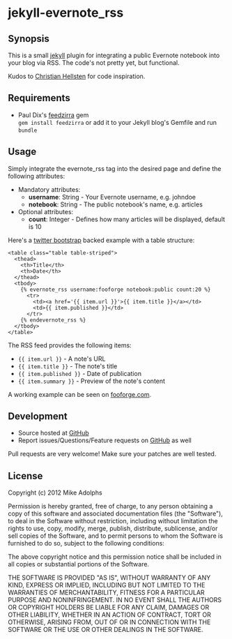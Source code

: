 # jekyll-evernote_rss

## Synopsis

This is a small [jekyll](https://github.com/mojombo/jekyll) plugin for integrating a public Evernote notebook into your blog via RSS. The code's not pretty yet, but functional.

Kudos to [Christian Hellsten](https://github.com/christianhellsten) for code inspiration.

## Requirements

* Paul Dix's [feedzirra](https://github.com/pauldix/feedzirra) gem  
  `gem install feedzirra` or add it to your Jekyll blog's Gemfile and run `bundle`

## Usage

Simply integrate the evernote_rss tag into the desired page and define the following attributes:

* Mandatory attributes:
  * **username**: String - Your Evernote username, e.g. johndoe
  * **notebook**: String - The public notebook's name, e.g. articles
* Optional attributes:
  * **count**: Integer - Defines how many articles will be displayed, default is 10

Here's a [twitter bootstrap](http://twitter.github.com/bootstrap/) backed example with a table structure:

    <table class="table table-striped">
      <thead>
        <th>Title</th>
        <th>Date</th>
      </thead>
      <tbody>
        {% evernote_rss username:fooforge notebook:public count:20 %}
          <tr>
            <td><a href='{{ item.url }}'>{{ item.title }}</a></td>
            <td>{{ item.published }}</td>
          </tr>
        {% endevernote_rss %}
      </tbody>
    </table>
    
The RSS feed provides the following items:

* `{{ item.url }}` - A note's URL
* `{{ item.title }}` - The note's title
* `{{ item.published }}` - Date of publication
* `{{ item.summary }}` - Preview of the note's content
    
A working example can be seen on [fooforge.com](http://fooforge.com/bookmarks.html).

## Development

* Source hosted at [GitHub](https://github.com/fooforge/jekyll-evernote_rss)
* Report issues/Questions/Feature requests on [GitHub](https://github.com/fooforge/jekyll-evernote_rss) as well

Pull requests are very welcome! Make sure your patches are well tested.

## License

Copyright (c) 2012 Mike Adolphs

Permission is hereby granted, free of charge, to any person obtaining
a copy of this software and associated documentation files (the
"Software"), to deal in the Software without restriction, including
without limitation the rights to use, copy, modify, merge, publish,
distribute, sublicense, and/or sell copies of the Software, and to
permit persons to whom the Software is furnished to do so, subject to
the following conditions:

The above copyright notice and this permission notice shall be
included in all copies or substantial portions of the Software.

THE SOFTWARE IS PROVIDED "AS IS", WITHOUT WARRANTY OF ANY KIND,
EXPRESS OR IMPLIED, INCLUDING BUT NOT LIMITED TO THE WARRANTIES OF
MERCHANTABILITY, FITNESS FOR A PARTICULAR PURPOSE AND
NONINFRINGEMENT. IN NO EVENT SHALL THE AUTHORS OR COPYRIGHT HOLDERS BE
LIABLE FOR ANY CLAIM, DAMAGES OR OTHER LIABILITY, WHETHER IN AN ACTION
OF CONTRACT, TORT OR OTHERWISE, ARISING FROM, OUT OF OR IN CONNECTION
WITH THE SOFTWARE OR THE USE OR OTHER DEALINGS IN THE SOFTWARE.
